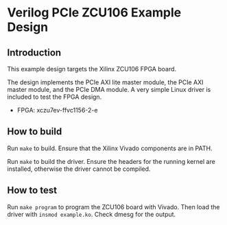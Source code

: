 # Verilog PCIe ZCU106 Example Design

## Introduction

This example design targets the Xilinx ZCU106 FPGA board.

The design implements the PCIe AXI lite master module, the PCIe AXI master module, and the PCIe DMA module.  A very simple Linux driver is included to test the FPGA design.

*  FPGA: xczu7ev-ffvc1156-2-e

## How to build

Run `make` to build.  Ensure that the Xilinx Vivado components are in PATH.

Run `make` to build the driver.  Ensure the headers for the running kernel are installed, otherwise the driver cannot be compiled.

## How to test

Run `make program` to program the ZCU106 board with Vivado.  Then load the driver with `insmod example.ko`.  Check dmesg for the output.
